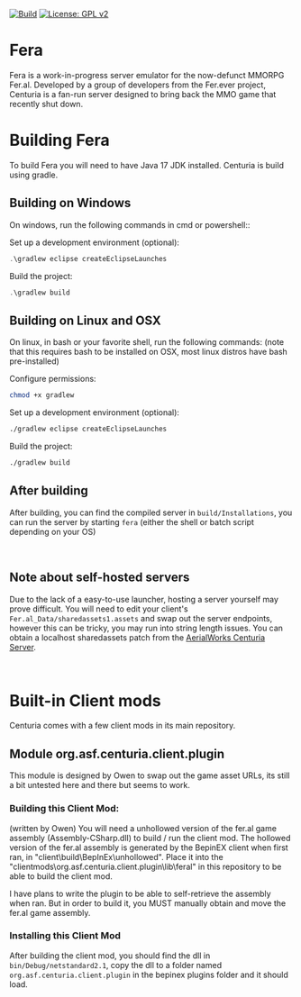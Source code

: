 [![Build](https://github.com/Cpeers1/Centuria/actions/workflows/gradle.yml/badge.svg)](https://github.com/Cpeers1/Centuria/actions) [![License: GPL v2](https://img.shields.io/badge/License-GPL%20v2-blue.svg)](https://www.gnu.org/licenses/old-licenses/gpl-2.0.en.html)

# Fera
Fera is a work-in-progress server emulator for the now-defunct MMORPG Fer.al. Developed by a group of developers from the Fer.ever project, Centuria is a fan-run server designed to bring back the MMO game that recently shut down.

# Building Fera
To build Fera you will need to have Java 17 JDK installed. Centuria is build using gradle. 

## Building on Windows
On windows, run the following commands in cmd or powershell::

Set up a development environment (optional):
```powershell
.\gradlew eclipse createEclipseLaunches
```

Build the project:
```powershell
.\gradlew build
```

## Building on Linux and OSX
On linux, in bash or your favorite shell, run the following commands: (note that this requires bash to be installed on OSX, most linux distros have bash pre-installed)

Configure permissions:
```bash
chmod +x gradlew
```

Set up a development environment (optional):
```bash
./gradlew eclipse createEclipseLaunches
```

Build the project:
```bash
./gradlew build
```

## After building
After building, you can find the compiled server in `build/Installations`, you can run the server by starting `fera` (either the shell or batch script depending on your OS)

<br/>

## Note about self-hosted servers
Due to the lack of a easy-to-use launcher, hosting a server yourself may prove difficult. You will need to edit your client's `Fer.al_Data/sharedassets1.assets` and swap out the server endpoints, however this can be tricky, you may run into string length issues. You can obtain a localhost sharedassets patch from the [AerialWorks Centuria Server](https://aerialworks.ddns.net/emuferal/sharedassets1.assets).

<br/>


# Built-in Client mods
Centuria comes with a few client mods in its main repository. 

## Module org.asf.centuria.client.plugin
This module is designed by Owen to swap out the game asset URLs, its still a bit untested here and there but seems to work.

### Building this Client Mod:
(written by Owen)
You will need a unhollowed version of the fer.al game assembly (Assembly-CSharp.dll) to build / run the client mod.
The hollowed version of the fer.al assembly is generated by the BepinEX client when first ran, in "client\build\BepInEx\unhollowed".
Place it into the "clientmods\org.asf.centuria.client.plugin\lib\feral" in this repository to be able to build the client mod.

I have plans to write the plugin to be able to self-retrieve the assembly when ran.
But in order to build it, you MUST manually obtain and move the fer.al game assembly.

### Installing this Client Mod
After building the client mod, you should find the dll in `bin/Debug/netstandard2.1`, copy the dll to a folder named `org.asf.centuria.client.plugin` in the bepinex plugins folder and it should load.
